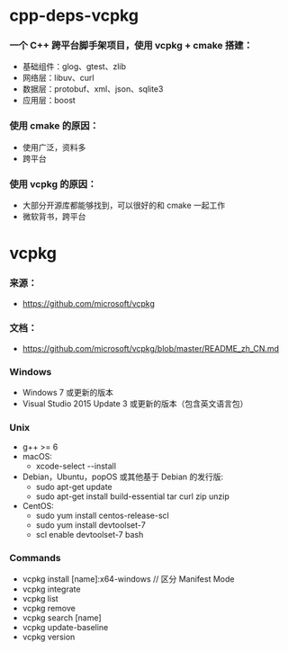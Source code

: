 # cpp-deps-vcpkg

### 一个 C++ 跨平台脚手架项目，使用 vcpkg + cmake 搭建：
- 基础组件：glog、gtest、zlib
- 网络层：libuv、curl
- 数据层：protobuf、xml、json、sqlite3
- 应用层：boost

### 使用 cmake 的原因：
- 使用广泛，资料多
- 跨平台

### 使用 vcpkg 的原因：
- 大部分开源库都能够找到，可以很好的和 cmake 一起工作
- 微软背书，跨平台


# vcpkg

### 来源：
- https://github.com/microsoft/vcpkg

### 文档：
- https://github.com/microsoft/vcpkg/blob/master/README_zh_CN.md

### Windows
- Windows 7 或更新的版本
- Visual Studio 2015 Update 3 或更新的版本（包含英文语言包）

### Unix
- g++ >= 6
- macOS:
  - xcode-select --install
- Debian，Ubuntu，popOS 或其他基于 Debian 的发行版:
  - sudo apt-get update
  - sudo apt-get install build-essential tar curl zip unzip
- CentOS:
  - sudo yum install centos-release-scl
  - sudo yum install devtoolset-7
  - scl enable devtoolset-7 bash

### Commands
- vcpkg install [name]:x64-windows // 区分 Manifest Mode
- vcpkg integrate
- vcpkg list
- vcpkg remove
- vcpkg search [name]
- vcpkg update-baseline
- vcpkg version

